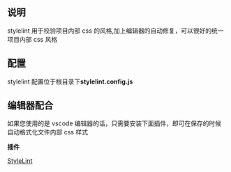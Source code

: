 ## 说明

stylelint 用于校验项目内部 css 的风格,加上编辑器的自动修复，可以很好的统一项目内部 css 风格

## 配置

stylelint 配置位于根目录下**stylelint.config.js**

## 编辑器配合

如果您使用的是 vscode 编辑器的话，只需要安装下面插件，即可在保存的时候自动格式化文件内部 css 样式

**插件**

[StyleLint](https://marketplace.visualstudio.com/items?itemName=stylelint.vscode-stylelint)
